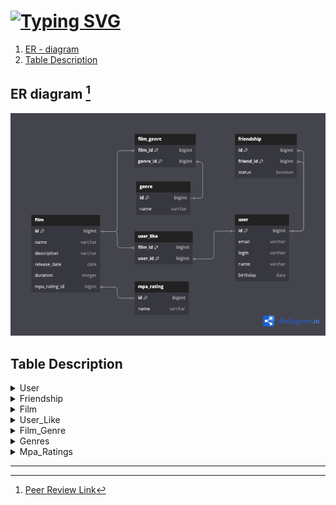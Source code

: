 # [![Typing SVG](https://readme-typing-svg.demolab.com?font=Fira+Code&weight=600&size=40&pause=10000&color=36A2F7&width=435&height=56&lines=FILMORATE)](https://git.io/typing-svg) 

1. [ER - diagram](#er-diagram)
2. [Table Description](#tables-description)

## ER diagram [^1]
![](er-diagram.png)

## Table Description
<details>
<summary>User</summary>

The `User` table stores information about the users of the Filmorate application.

| Column   | Type    | Constraints                      | Notes                 |
|----------|---------|----------------------------------|-----------------------|
| id       | bigint  | PK                               | unique identification |   
| email    | varchar | not null, unique                 | user email            |
| login    | varchar | not null, unique,max length: 100 | user login            |
| name     | varchar |                                  | user name             |
| birthday | date    | not null                         | user birthday         |

</details>

<details>
<summary>Friendship</summary>

The `Friendship` table captures the friendship relationships between users.

| Column    | Type    | Constraints      | Notes                                             |
|-----------|---------|------------------|---------------------------------------------------|
| id        | bigint  | PK, FK(users.id) | part of composite PK, references user ID          |   
| friend_id | bigint  | PK, FK(users.id) | part of composite PK, references friend's user ID |
| status    | bool    | default = false  | defines if friendship is confirmed                |

</details>

<details>
<summary>Film</summary>

The `Film` table holds information about the films available in the application.

| Column        | Type    | Constraints                        | Notes                           |
|---------------|---------|------------------------------------|---------------------------------|
| id            | bigint  | PK                                 | unique identification for films |   
| name          | varchar | not null, max length: 255          | film name                       |
| description   | varchar | null,max length: 1000              | film description                |
| release_date  | date    | not null                           | film release date               |
| duration      | integer | not null, note: 'Must be positive' | film duration in minutes        |
| mpa_rating_id | bigint  | null, FK(mpa_ratings.id)           | references MPA rating ID        |

</details>

<details>
<summary>User_Like</summary>

The `User_Like` table represents the films liked by users. Certain User can "like" a certain film only once.

| Column  | Type   | Constraints      | Notes                                    |
|---------|--------|------------------|------------------------------------------|
| film_id | bigint | PK, FK(films.id) | part of composite PK, references film ID |
| user_id | bigint | PK, FK(users.id) | part of composite PK, references user ID | 

</details>

<details>
<summary>Film_Genre</summary>

The `Film_Genre` a junction table to establish a many-to-many relationship between films and genres.
Each film can be associated with multiple genres, and A single genre (from "Genre" table) can be associated with multiple films.


| Column   | Type   | Constraints       | Notes                                     |
|----------|--------|-------------------|-------------------------------------------|
| film_id  | bigint | PK, FK(films.id)  | part of composite PK, references film ID  |   
| genre_id | bigint | PK, FK(genres.id) | part of composite PK, references genre ID |

</details>

<details>
<summary>Genres</summary>

The `Genre` table lists the various genres that films can belong to.

| Column | Type    | Constraints                       | Notes                           |
|--------|---------|-----------------------------------|---------------------------------|
| id     | bigint  | PK                                | unique identification for genre |   
| name   | varchar | not null, unique, max length: 100 | genre name                      |

| id | name          |
|----|---------------|
| 1  | Comedy        |
| 2  | Drama         |
| 3  | Animation     |
| 4  | Thriller      |
| 5  | Documentary   |
| 6  | Action        |

</details>

<details>
<summary>Mpa_Ratings</summary>

The `Mpa_Rating` table contains the various Motion Picture Association (MPA) ratings
that can be assigned to films, indicating the appropriate age restrictions.
Each film can have one MPA rating, but each MPA rating can be associated with many films.

| Column | Type    | Constraints                       | Notes                            |
|--------|---------|-----------------------------------|----------------------------------|
| id     | bigint  | PK                                | unique identification for rating |   
| name   | varchar | not null, unique, max length: 100 | rating name                      |

| id | name  |                                               
|----|-------|
| 1  | G     |                                              
| 2  | PG    |                        
| 3  | PG-13 |                                  
| 4  | R     | 
| 5  | NC-17 |

</details>

***  

[^1]: [Peer Review Link](https://github.com/natalaly/er-diagram-filmorate/pull/1)
